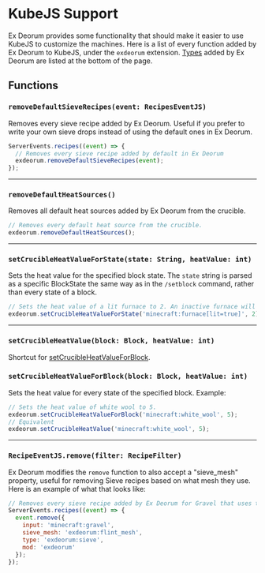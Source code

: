 # KubeJS Support
Ex Deorum provides some functionality that should make it easier to use KubeJS to customize the machines. Here is a list of every function added by Ex Deorum to KubeJS, under the `exdeorum` extension. [Types](#types) added by Ex Deorum are listed at the bottom of the page.
## Functions
### `removeDefaultSieveRecipes(event: RecipesEventJS)`
Removes every sieve recipe added by Ex Deorum. Useful if you prefer to write your own sieve drops instead of using the default ones in Ex Deorum.
```js
ServerEvents.recipes((event) => {
  // Removes every sieve recipe added by default in Ex Deorum
  exdeorum.removeDefaultSieveRecipes(event);
});
```
***
### `removeDefaultHeatSources()`
Removes all default heat sources added by Ex Deorum from the crucible.
```js
// Removes every default heat source from the crucible.
exdeorum.removeDefaultHeatSources();
```
***
### `setCrucibleHeatValueForState(state: String, heatValue: int)`
Sets the heat value for the specified block state. The `state` string is parsed as a specific BlockState the same way as in the `/setblock` command, rather than every state of a block.
```js
// Sets the heat value of a lit furnace to 2. An inactive furnace will still have no heat value.
exdeorum.setCrucibleHeatValueForState('minecraft:furnace[lit=true]', 2);
```
***
### `setCrucibleHeatValue(block: Block, heatValue: int)`
Shortcut for [setCrucibleHeatValueForBlock](#setcrucibleheatvalueforblockblock-block-heatvalue-int).
### `setCrucibleHeatValueForBlock(block: Block, heatValue: int)`
Sets the heat value for every state of the specified block. Example:
```js
// Sets the heat value of white wool to 5.
exdeorum.setCrucibleHeatValueForBlock('minecraft:white_wool', 5);
// Equivalent
exdeorum.setCrucibleHeatValue('minecraft:white_wool', 5);
```
***
### `RecipeEventJS.remove(filter: RecipeFilter)`
Ex Deorum modifies the `remove` function to also accept a "sieve_mesh" property, useful for removing Sieve recipes based on what mesh they use. Here is an example of what that looks like:
```js
// Removes every sieve recipe added by Ex Deorum for Gravel that uses the Flint Mesh.
ServerEvents.recipes((event) => {
  event.remove({
    input: 'minecraft:gravel',
    sieve_mesh: 'exdeorum:flint_mesh',
    type: 'exdeorum:sieve',
    mod: 'exdeorum'
  });
});
```